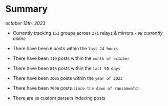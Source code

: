 
# Summary
_october 13th, 2023_

- Currently tracking `153` groups across `271` relays & mirrors - _`98` currently online_

- There have been `6` posts within the `last 24 hours`

- There have been `110` posts within the `month of october`

- There have been `846` posts within the `last 90 days`

- There have been `3005` posts within the `year of 2023`

- There have been `7696` posts `since the dawn of ransomwatch`

- There are `80` custom parsers indexing posts
